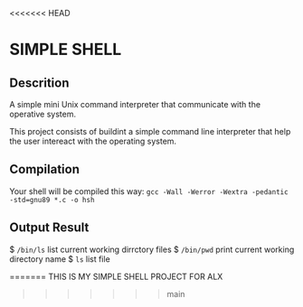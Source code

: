 <<<<<<< HEAD
# SIMPLE SHELL

## Descrition

A simple mini Unix command interpreter that communicate with the operative system.

This project consists of buildint a simple command line interpreter that help the user intereact with the operating system.

## Compilation
Your shell will be compiled this way:
`gcc -Wall -Werror -Wextra -pedantic -std=gnu89 *.c -o hsh`

## Output Result
$ `/bin/ls` list current working dirrctory files
$ `/bin/pwd` print current working directory name
$ `ls` list file


=======
THIS IS MY SIMPLE SHELL PROJECT FOR ALX 
>>>>>>> main
